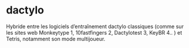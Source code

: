 # dactylo

Hybride entre les logiciels d’entraînement dactylo classiques (comme sur les sites web Monkeytype 1, 10fastfingers 2, Dactylotest 3, KeyBR 4.. ) et Tetris, notamment son mode multijoueur.
